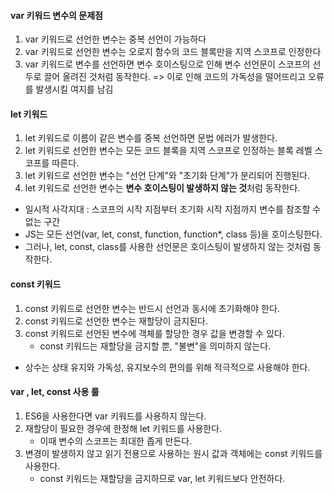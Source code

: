 
#### var 키워드 변수의 문제점
1. var 키워드로 선언한 변수는 중복 선언이 가능하다
2. var 키워드로 선언한 변수는 오로지 함수의 코드 블록만을 지역 스코프로 인정한다
3. var 키워드로 변수를 선언하면 변수 호이스팅으로 인해 변수 선언문이 스코프의 선두로 끌어 올려진 것처럼 동작한다.
=> 이로 인해 코드의 가독성을 떨어뜨리고 오류를 발생시킬 여지를 남김

#### let 키워드
1. let 키워드로 이름이 같은 변수를 중복 선언하면 문법 에러가 발생한다.
2. let 키워드로 선언한 변수는 모든 코드 블록을 지역 스코프로 인정하는 블록 레벨 스코프를 따른다.
3. let 키워드로 선언한 변수는 "선언 단계"와 "초기화 단계"가 분리되어 진행된다.
4. let 키워드로 선언한 변수는 **변수 호이스팅이 발생하지 않는 것**처럼 동작한다.

- 일시적 사각지대 : 스코프의 시작 지점부터 초기화 시작 지점까지 변수를 참조할 수 없는 구간
- JS는 모든 선언(var, let, const, function, function*, class 등)을 호이스팅한다.
- 그러나, let, const, class를 사용한 선언문은 호이스팅이 발생하지 않는 것처럼 동작한다.

#### const 키워드
1. const 키워드로 선언한 변수는 반드시 선언과 동시에 초기화해야 한다.
2. const 키워드로 선언한 변수는 재할당이 금지된다.
3. const 키워드로 선언된 변수에 객체를 할당한 경우 값을 변경할 수 있다.
	- const 키워드는 재할당을 금지할 뿐, "불변"을 의미하지 않는다.

- 상수는 상태 유지와 가독성, 유지보수의 편의를 위해 적극적으로 사용해야 한다.

#### var , let, const 사용 룰
1. ES6을 사용한다면 var 키워드를 사용하지 않는다.
2. 재할당이 필요한 경우에 한정해 let 키워드를 사용한다.
	- 이때 변수의 스코프는 최대한 좁게 만든다.
3. 변경이 발생하지 않고 읽기 전용으로 사용하는 원시 값과 객체에는 const 키워드를 사용한다.
	- const 키워드는 재할당을 금지하므로  var, let 키워드보다 안전하다.
	  